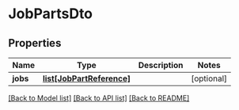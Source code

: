 # JobPartsDto

## Properties
Name | Type | Description | Notes
------------ | ------------- | ------------- | -------------
**jobs** | [**list[JobPartReference]**](JobPartReference.md) |  | [optional] 

[[Back to Model list]](../README.md#documentation-for-models) [[Back to API list]](../README.md#documentation-for-api-endpoints) [[Back to README]](../README.md)


